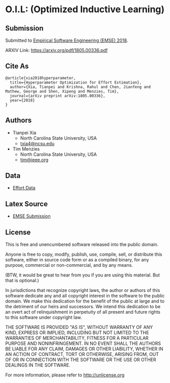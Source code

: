 # O.I.L: **(Optimized Inductive Learning)**


## Submission 

Submitted to [Empirical Software Engineering (EMSE) 2018](https://link.springer.com/journal/10664). 

ARXIV Link: https://arxiv.org/pdf/1805.00336.pdf

## Cite As

```
@article{xia2018hyperparameter,
  title={Hyperparameter Optimization for Effort Estimation},
  author={Xia, Tianpei and Krishna, Rahul and Chen, Jianfeng and Mathew, George and Shen, Xipeng and Menzies, Tim},
  journal={arXiv preprint arXiv:1805.00336},
  year={2018}
}
```

## Authors

+ Tianpei Xia
  + North Carolina State University, USA
  + txia4@ncsu.edu  
+ Tim Menzies
  + North Carolina State University, USA
  + tim@ieee.org  

## Data

+ [Effort Data](https://github.com/ai-se/magic101/tree/hpc/data)

## Latex Source

+ [EMSE Submission](https://github.com/ai-se/EMSE_OIL_Patrick)

## License

This is free and unencumbered software released into the public domain.

Anyone is free to copy, modify, publish, use, compile, sell, or distribute this software, either in source code form or as a compiled binary, for any purpose, commercial or non-commercial, and by any means.

(BTW, it would be great to hear from you if you are using this material. But that is optional.)

In jurisdictions that recognize copyright laws, the author or authors of this software dedicate any and all copyright interest in the software to the public domain. We make this dedication for the benefit of the public at large and to the detriment of our heirs and successors. We intend this dedication to be an overt act of relinquishment in perpetuity of all present and future rights to this software under copyright law.

THE SOFTWARE IS PROVIDED "AS IS", WITHOUT WARRANTY OF ANY KIND, EXPRESS OR IMPLIED, INCLUDING BUT NOT LIMITED TO THE WARRANTIES OF MERCHANTABILITY, FITNESS FOR A PARTICULAR PURPOSE AND NONINFRINGEMENT. IN NO EVENT SHALL THE AUTHORS BE LIABLE FOR ANY CLAIM, DAMAGES OR OTHER LIABILITY, WHETHER IN AN ACTION OF CONTRACT, TORT OR OTHERWISE, ARISING FROM, OUT OF OR IN CONNECTION WITH THE SOFTWARE OR THE USE OR OTHER DEALINGS IN THE SOFTWARE.

For more information, please refer to http://unlicense.org
